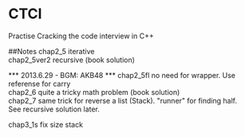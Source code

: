 CTCI
===================================
Practise Cracking the code interview in C++

##Notes
chap2_5      iterative  
chap2_5ver2  recursive (book solution)  

*** 2013.6.29 - BGM: AKB48 ***
chap2_5fl    no need for wrapper. Use referense for carry  
chap2_6      quite a tricky math problem (book solution)  
chap2_7      same trick for reverse a list (Stack). "runner" for finding half.  
             See recursive solution later.  

chap3_1s     fix size stack  
